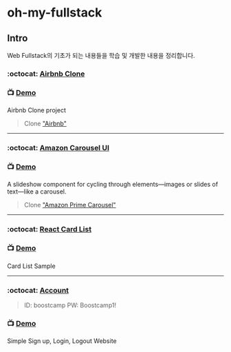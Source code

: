 # oh-my-fullstack

## Intro
Web Fullstack의 기초가 되는 내용들을 학습 및 개발한 내용을 정리합니다.  

### :octocat: [Airbnb Clone](https://github.com/doong-jo/airbnb)
### 📺 [Demo](https://doong-airbnb-storybook.netlify.com/)
Airbnb Clone project
> Clone ["Airbnb"](https://www.airbnb.co.kr/)  

---

### :octocat: [Amazon Carousel UI](https://github.com/doong-jo/amazon-carousel)
### 📺 [Demo](https://awesome-carousel.herokuapp.com/)
A slideshow component for cycling through elements—images or slides of text—like a carousel.
> Clone ["Amazon Prime Carousel"](https://www.amazon.co.jp/amazonprime?_encoding=UTF8&%2AVersion%2A=1&%2Aentries%2A=0)  

---

### :octocat: [React Card List](https://github.com/doong-jo/react-card-list-sample)
### 📺 [Demo](https://doong-jo.github.io/react-card-list-sample/)
Card List Sample

---

### :octocat: [Account](https://github.com/doong-jo/simple-account)
> ID: boostcamp PW: Boostcamp1!
### 📺 [Demo](https://doong-todo.herokuapp.com/)
Simple Sign up, Login, Logout Website

